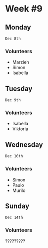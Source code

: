 # Week #9

## Monday
````Dec 8th````
### Volunteers
* Marzieh
* Simon
* Isabella

## Tuesday
````Dec 9th````
### Volunteers
* Isabella
* Viktoria

## Wednesday
````Dec 10th````
### Volunteers
* Simon
* Paulo
* Murilo

## Sunday
````Dec 14th````
### Volunteers
?????????

